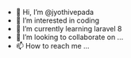 - 👋 Hi, I’m @jyothivepada
- 👀 I’m interested in coding
- 🌱 I’m currently learning laravel 8
- 💞️ I’m looking to collaborate on ...
- 📫 How to reach me ...

<!---
jyothivepada/jyothivepada is a ✨ special ✨ repository because its `README.md` (this file) appears on your GitHub profile.
You can click the Preview link to take a look at your changes.
--->
